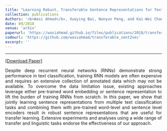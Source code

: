 ```yaml
---
title: "Learning Robust, Transferable Sentence Representations for Text Classification"
collection: publications
Authors: '<b>Wasi Ahmad</b>, Xueying Bai, Nanyun Peng, and Kai-Wei Chang.'
date: 09/2018
venue: 'arXiv'
paperurl: 'https://wasiahmad.github.io/files/publications/2018/transferable_representation.pdf'
codeurl: 'https://github.com/wasiahmad/transferable_sent2vec'
excerpt: ''
---
```

---
<a href='https://wasiahmad.github.io/files/publications/2018/transferable_representation.pdf' target="_blank">[Download Paper]</a>

<p align="justify">
Despite deep recurrent neural networks (RNNs) demonstrate strong performance in text classification, training RNN models are 
often expensive and requires an extensive collection of annotated data which may not be available. To overcome the data 
limitation issue, existing approaches leverage either pre-trained word embedding or sentence representation to lift the 
burden of training RNNs from scratch. In this paper, we show that jointly learning sentence representations from multiple 
text classification tasks and combining them with pre-trained word-level and sentence level encoders result in robust 
sentence representations that are useful for transfer learning. Extensive experiments and analyses using a wide range of 
transfer and linguistic tasks endorse the effectiveness of our approach.
</p>
